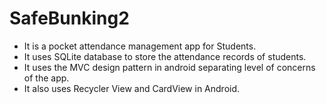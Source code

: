 # SafeBunking2
- It is a pocket attendance management app for Students.
- It uses SQLite database to store the attendance records of students.
- It uses the MVC design pattern in android separating level of concerns of the app.
- It also uses Recycler View and CardView in Android.  
